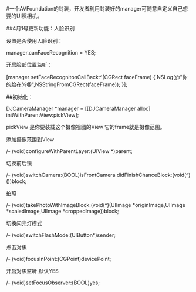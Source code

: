 #一个AVFoundation的封装，开发者利用封装好的manager可随意自定义自己想要的UI照相机。

##4月1号更新功能：人脸识别

设置是否使用人脸识别：

manager.canFaceRecognition = YES;

开启脸部位置监听：

[manager setFaceRecognitonCallBack:^(CGRect faceFrame) {
      NSLog(@"你的脸在%@",NSStringFromCGRect(faceFrame));
 }];

##初始化：

  DJCameraManager *manager = [[DJCameraManager alloc] initWithParentView:pickView];
  
  pickView 是你要装载这个摄像视图的View 它的frame就是摄像范围。
  
添加摄像范围到View

/- (void)configureWithParentLayer:(UIView *)parent;

切换前后镜

/- (void)switchCamera:(BOOL)isFrontCamera didFinishChanceBlock:(void(^)())block;

拍照

/- (void)takePhotoWithImageBlock:(void(^)(UIImage *originImage,UIImage *scaledImage,UIImage *croppedImage))block; 

切换闪光灯模式

/- (void)switchFlashMode:(UIButton*)sender;

点击对焦

/- (void)focusInPoint:(CGPoint)devicePoint;

开启对焦监听 默认YES

/- (void)setFocusObserver:(BOOL)yes;
